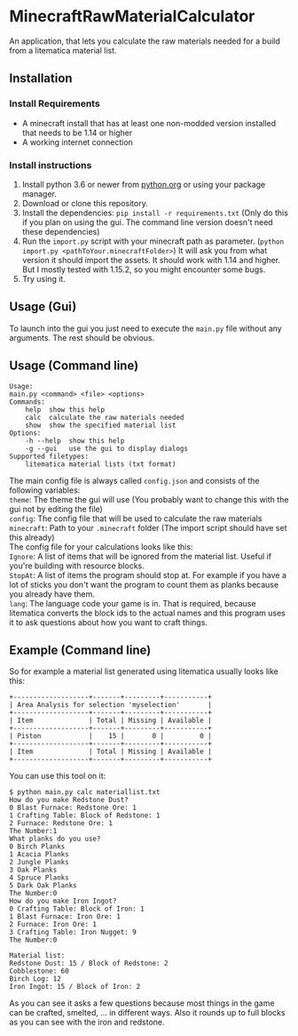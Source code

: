 # MinecraftRawMaterialCalculator
An application, that lets you calculate the raw materials needed for a build from a litematica material list.
## Installation
### Install Requirements
- A minecraft install that has at least one non-modded version installed that needs to be 1.14 or higher
- A working internet connection
### Install instructions
1. Install python 3.6 or newer from [python.org](https://www.python.org) or using your package manager.  
2. Download or clone this repository.
3. Install the dependencies: `pip install -r requirements.txt` (Only do this if you plan on using the gui. The command line version doesn't need these dependencies)
4. Run the `import.py` script with your minecraft path as parameter. (`python import.py <pathToYour.minecraftFolder>`) It will ask you from what version it should import the assets. It should work with 1.14 and higher. But I mostly tested with 1.15.2, so you might encounter some bugs.
5. Try using it.
## Usage (Gui)
To launch into the gui you just need to execute the `main.py` file without any arguments. The rest should be obvious.
## Usage (Command line)
```
Usage:
main.py <command> <file> <options>
Commands:
    help  show this help
    calc  calculate the raw materials needed
    show  show the specified material list
Options:
    -h --help  show this help
    -g --gui   use the gui to display dialogs
Supported filetypes:
    litematica material lists (txt format)
```
The main config file is always called `config.json` and consists of the following variables:  
`theme`: The theme the gui will use (You probably want to change this with the gui not by editing the file)  
`config`: The config file that will be used to calculate the raw materials  
`minecraft`: Path to your `.minecraft` folder (The import script should have set this already)  
The config file for your calculations looks like this:  
`Ignore`: A list of items that will be ignored from the material list. Useful if you're building with resource blocks.  
`StopAt`: A list of items the program should stop at. For example if you have a lot of sticks you don't want the program to count them as planks because you already have them.  
`lang`: The language code your game is in. That is required, because litematica converts the block ids to the actual names and this program uses it to ask questions about how you want to craft things.  
## Example (Command line)
So for example a material list generated using litematica usually looks like this:
```
+-------------------+-------+---------+-----------+
| Area Analysis for selection 'myselection'       |
+-------------------+-------+---------+-----------+
| Item              | Total | Missing | Available |
+-------------------+-------+---------+-----------+
| Piston            |    15 |       0 |         0 |
+-------------------+-------+---------+-----------+
| Item              | Total | Missing | Available |
+-------------------+-------+---------+-----------+
```
You can use this tool on it:
```
$ python main.py calc materiallist.txt
How do you make Redstone Dust?
0 Blast Furnace: Redstone Ore: 1 
1 Crafting Table: Block of Redstone: 1 
2 Furnace: Redstone Ore: 1 
The Number:1
What planks do you use?
0 Birch Planks
1 Acacia Planks
2 Jungle Planks
3 Oak Planks
4 Spruce Planks
5 Dark Oak Planks
The Number:0
How do you make Iron Ingot?
0 Crafting Table: Block of Iron: 1 
1 Blast Furnace: Iron Ore: 1 
2 Furnace: Iron Ore: 1 
3 Crafting Table: Iron Nugget: 9 
The Number:0

Material list:
Redstone Dust: 15 / Block of Redstone: 2
Cobblestone: 60
Birch Log: 12
Iron Ingot: 15 / Block of Iron: 2
```
As you can see it asks a few questions because most things in the game can be crafted, smelted, ... in different ways.
Also it rounds up to full blocks as you can see with the iron and redstone.
